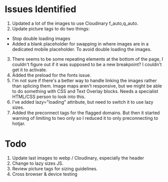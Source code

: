 # Issues Identified

1. Updated a lot of the images to use Cloudinary f_auto,q_auto.
2. Update picture tags to do two things:
  * Stop double loading images
  * Added a blank placeholder for swapping in where images are in a dedicated mobile placeholder. To avoid double loading the images.
3. There seems to be some repeating elements at the bottom of the page, I couldn't figure out if it was supposed to be a new breakpoint? I couldn't get it to activate.
4. Added the preload for the fonts issue.
5. I'm not sure if there's a better way to handle linking the images rather than splicing them. Image maps aren't responsive, but we might be able to do something with CSS and Text Overlay blocks. Needs a specialist HTML/CSS person to look into this.
6. I've added lazy="loading" attribute, but need to switch it to use lazy sizes.
7. Added the preconnect tags for the flagged domains. But then it started warning of limiting to two only so I reduced it to only preconnecting to hotjar.


# Todo
1. Update last images to webp / Cloudinary, especially the header
2. Change to lazy sizes JS.
3. Review picture tags for sizing guidelines.
4. Cross browser & device testing




